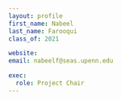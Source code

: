 ```yaml
---
layout: profile
first_name: Nabeel
last_name: Farooqui
class_of: 2021

website:
email: nabeelf@seas.upenn.edu

exec:
  role: Project Chair
---
```


<!-- @format -->
